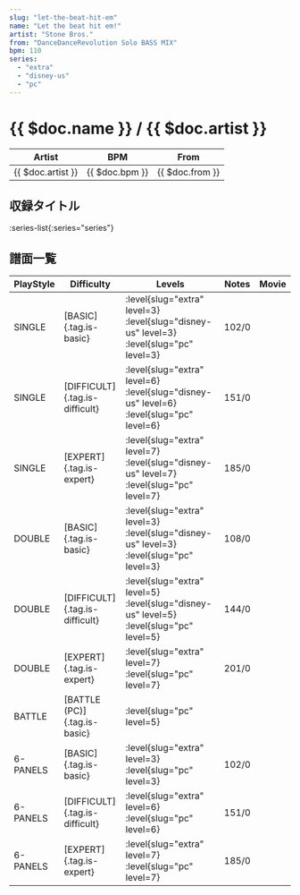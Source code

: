 ```yaml
---
slug: "let-the-beat-hit-em"
name: "Let the beat hit em!"
artist: "Stone Bros."
from: "DanceDanceRevolution Solo BASS MIX"
bpm: 110
series:
  - "extra"
  - "disney-us"
  - "pc"
---
```


# {{ $doc.name }} / {{ $doc.artist }}

|Artist|BPM|From|
|------|---|----|
|{{ $doc.artist }}|{{ $doc.bpm }}|{{ $doc.from }}|

## 収録タイトル

:series-list{:series="series"}

## 譜面一覧

|PlayStyle|Difficulty|Levels|Notes|Movie|
|---------|----------|------|-----|-----|
|SINGLE|[BASIC]{.tag.is-basic}|<div class="field is-grouped is-grouped-multiline"> :level{slug="extra" level=3} :level{slug="disney-us" level=3} :level{slug="pc" level=3}</div>|102/0||
|SINGLE|[DIFFICULT]{.tag.is-difficult}|<div class="field is-grouped is-grouped-multiline"> :level{slug="extra" level=6} :level{slug="disney-us" level=6} :level{slug="pc" level=6}</div>|151/0||
|SINGLE|[EXPERT]{.tag.is-expert}|<div class="field is-grouped is-grouped-multiline"> :level{slug="extra" level=7} :level{slug="disney-us" level=7} :level{slug="pc" level=7}</div>|185/0||
|DOUBLE|[BASIC]{.tag.is-basic}|<div class="field is-grouped is-grouped-multiline"> :level{slug="extra" level=3} :level{slug="disney-us" level=3} :level{slug="pc" level=3}</div>|108/0||
|DOUBLE|[DIFFICULT]{.tag.is-difficult}|<div class="field is-grouped is-grouped-multiline"> :level{slug="extra" level=5} :level{slug="disney-us" level=5} :level{slug="pc" level=5}</div>|144/0||
|DOUBLE|[EXPERT]{.tag.is-expert}|<div class="field is-grouped is-grouped-multiline"> :level{slug="extra" level=7} :level{slug="pc" level=7}</div>|201/0||
|BATTLE|[BATTLE (PC)]{.tag.is-basic}|<div class="field is-grouped is-grouped-multiline"> :level{slug="pc" level=5}</div>|||
|6-PANELS|[BASIC]{.tag.is-basic}|<div class="field is-grouped is-grouped-multiline"> :level{slug="extra" level=3} :level{slug="pc" level=3}</div>|102/0||
|6-PANELS|[DIFFICULT]{.tag.is-difficult}|<div class="field is-grouped is-grouped-multiline"> :level{slug="extra" level=6} :level{slug="pc" level=6}</div>|151/0||
|6-PANELS|[EXPERT]{.tag.is-expert}|<div class="field is-grouped is-grouped-multiline"> :level{slug="extra" level=7} :level{slug="pc" level=7}</div>|185/0||
